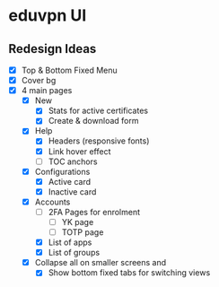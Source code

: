 # eduvpn UI

## Redesign Ideas
- [x] Top & Bottom Fixed Menu
- [x] Cover bg
- [x] 4 main pages
  - [x] New
    - [x] Stats for active certificates
    - [x] Create & download form
  - [x] Help
    - [x] Headers (responsive fonts)
    - [x] Link hover effect
    - [ ] TOC anchors
  - [x] Configurations
    - [x] Active card
    - [x] Inactive card
  - [x] Accounts
    - [ ] 2FA Pages for enrolment
      - [ ] YK page
      - [ ] TOTP page
    - [x] List of apps
    - [x] List of groups
  - [x] Collapse all on smaller screens and
    - [x] Show bottom fixed tabs for switching views